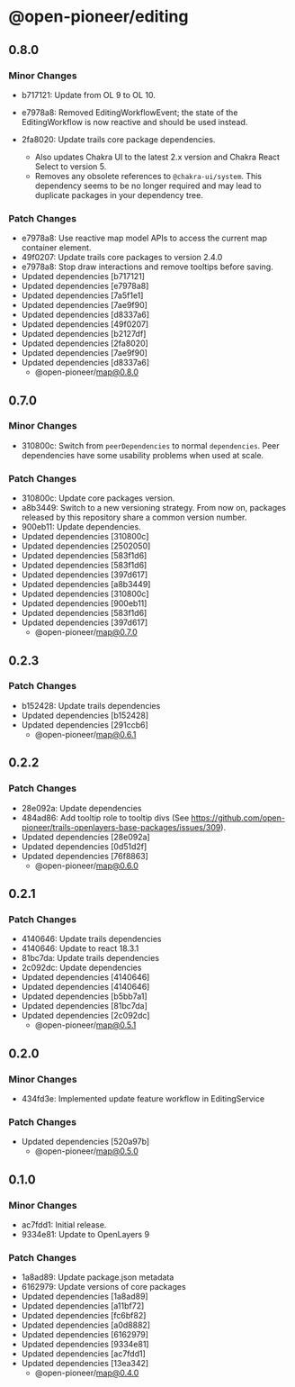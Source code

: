 # @open-pioneer/editing

## 0.8.0

### Minor Changes

-   b717121: Update from OL 9 to OL 10.
-   e7978a8: Removed EditingWorkflowEvent; the state of the EditingWorkflow is now reactive and should be used instead.
-   2fa8020: Update trails core package dependencies.

    -   Also updates Chakra UI to the latest 2.x version and Chakra React Select to version 5.
    -   Removes any obsolete references to `@chakra-ui/system`.
        This dependency seems to be no longer required and may lead to duplicate packages in your dependency tree.

### Patch Changes

-   e7978a8: Use reactive map model APIs to access the current map container element.
-   49f0207: Update trails core packages to version 2.4.0
-   e7978a8: Stop draw interactions and remove tooltips before saving.
-   Updated dependencies [b717121]
-   Updated dependencies [e7978a8]
-   Updated dependencies [7a5f1e1]
-   Updated dependencies [7ae9f90]
-   Updated dependencies [d8337a6]
-   Updated dependencies [49f0207]
-   Updated dependencies [b2127df]
-   Updated dependencies [2fa8020]
-   Updated dependencies [7ae9f90]
-   Updated dependencies [d8337a6]
    -   @open-pioneer/map@0.8.0

## 0.7.0

### Minor Changes

-   310800c: Switch from `peerDependencies` to normal `dependencies`. Peer dependencies have some usability problems when used at scale.

### Patch Changes

-   310800c: Update core packages version.
-   a8b3449: Switch to a new versioning strategy.
    From now on, packages released by this repository share a common version number.
-   900eb11: Update dependencies.
-   Updated dependencies [310800c]
-   Updated dependencies [2502050]
-   Updated dependencies [583f1d6]
-   Updated dependencies [583f1d6]
-   Updated dependencies [397d617]
-   Updated dependencies [a8b3449]
-   Updated dependencies [310800c]
-   Updated dependencies [900eb11]
-   Updated dependencies [583f1d6]
-   Updated dependencies [397d617]
    -   @open-pioneer/map@0.7.0

## 0.2.3

### Patch Changes

-   b152428: Update trails dependencies
-   Updated dependencies [b152428]
-   Updated dependencies [291ccb6]
    -   @open-pioneer/map@0.6.1

## 0.2.2

### Patch Changes

-   28e092a: Update dependencies
-   484ad86: Add tooltip role to tooltip divs (See https://github.com/open-pioneer/trails-openlayers-base-packages/issues/309).
-   Updated dependencies [28e092a]
-   Updated dependencies [0d51d2f]
-   Updated dependencies [76f8863]
    -   @open-pioneer/map@0.6.0

## 0.2.1

### Patch Changes

-   4140646: Update trails dependencies
-   4140646: Update to react 18.3.1
-   81bc7da: Update trails dependencies
-   2c092dc: Update dependencies
-   Updated dependencies [4140646]
-   Updated dependencies [4140646]
-   Updated dependencies [b5bb7a1]
-   Updated dependencies [81bc7da]
-   Updated dependencies [2c092dc]
    -   @open-pioneer/map@0.5.1

## 0.2.0

### Minor Changes

-   434fd3e: Implemented update feature workflow in EditingService

### Patch Changes

-   Updated dependencies [520a97b]
    -   @open-pioneer/map@0.5.0

## 0.1.0

### Minor Changes

-   ac7fdd1: Initial release.
-   9334e81: Update to OpenLayers 9

### Patch Changes

-   1a8ad89: Update package.json metadata
-   6162979: Update versions of core packages
-   Updated dependencies [1a8ad89]
-   Updated dependencies [a11bf72]
-   Updated dependencies [fc6bf82]
-   Updated dependencies [a0d8882]
-   Updated dependencies [6162979]
-   Updated dependencies [9334e81]
-   Updated dependencies [ac7fdd1]
-   Updated dependencies [13ea342]
    -   @open-pioneer/map@0.4.0
